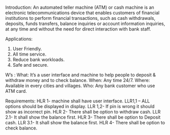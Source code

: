 Introduction:
An automated teller machine (ATM) or cash machine is an electronic telecommunications device that enables customers of financial institutions to perform financial transactions, such as cash withdrawals, deposits, funds transfers, balance inquiries or account information inquiries, at any time and without the need for direct interaction with bank staff.

Applications:
1.	User Friendly.
2.	All time service.
3.	Reduce bank workloads.
4.	Safe and secure.

W’s :
What:
It’s a user interface and machine to help people to deposit & withdraw money and to check balance.
When:
Any time 24/7.
Where:
Available in every cities and villages.
Who:
Any bank customer who use ATM card.



Requirements:
HLR 1- machine shall have user interface.
   LLR1,1 – ALL options should be displayed in display.
   LLR 1,2- If pin is wrong it should show as incorrect pin.
HLR 2- There shall be option to withdraw cash.
   LLR 2.1- It shall show the balance first.
HLR 3- There shall be option to Deposit cash.
   LLR 3.1- It shall show the balance first.
HLR 4- There shall be option to check balance.





